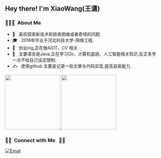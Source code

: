 
<h2> Hey there! I'm XiaoWang(王潇)</h2>

<h3> 👨🏻‍💻 &nbsp;About Me </h3>

- 🤔 &nbsp; 喜欢探索新技术和排查困难或者奇怪的问题.
- 🎓 &nbsp; 2018年毕业于河北科技大学-网络工程.
- 💼 &nbsp; 创业ing,正在做AIOT，CV 相关.
- 🌱 &nbsp; 主要语言是Java,正在学习Go、计算机底层、人工智能相关知识,反正多学一点不给自己设定限制.
- ✍️ &nbsp;  使用github 主要是记录一些文章与代码实现,提高自驱能力.


<a href="https://github.com/wxiao1002">
  <img height="180em" src="https://github-readme-stats.vercel.app/api?username=wxiao1002&theme=buefy&show_icons=true" />
  <img height="180em" src="https://github-readme-stats.vercel.app/api/top-langs/?username=wxiao1002&theme=buefy&layout=compact" />
</a>

<br/>

<h3> 🤝🏻 &nbsp;Connect with Me &nbsp; 🤝🏻  </h3>
<a href="mailto:wxiao1002@yeah.net"><img alt="Email" src="https://img.shields.io/badge/wxiao1002@yeah.net-blue?style=flat-square&logo=gmail"></a>



